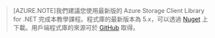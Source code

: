 >[AZURE.NOTE]我們建議您使用最新版的 Azure Storage Client Library for .NET 完成本教學課程。程式庫的最新版本為 5.x，可以透過 [Nuget](https://www.nuget.org/packages/WindowsAzure.Storage/) 上下載。用戶端程式庫的來源可於 [GitHub](https://github.com/Azure/azure-storage-net) 取得。

<!---HONumber=Oct15_HO3-->
